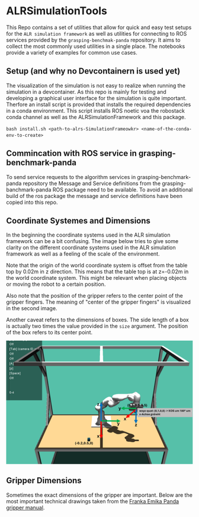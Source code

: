 # ALRSimulationTools
This Repo contains a set of utilities that allow for quick and easy test setups for the `ALR simulation framework` as well as utilities for connecting to ROS services provided by the `grasping-benchmak-panda` repository.
It aims to collect the most commonly used utilities in a single place.
The notebooks provide a variety of examples for common use cases.

## Setup (and why no Devcontainern is used yet) 
The visualization of the simulation is not easy to realize when running the simulation in a devcontainer.
As this repo is mainly for testing and developing a graphical user interface for the simulation is quite important.
Therfore an install script is provided that installs the required dependencies in a conda environment.
This script installs ROS noetic voa the robostack conda channel as well as the ALRSimulationFramework and this package.

`bash install.sh <path-to-alrs-SimulationFrameowkr> <name-of-the-conda-env-to-create>`

## Commincation with ROS service in grasping-benchmark-panda
To send service requests to the algorithm services in grasping-benchmark-panda repository the Message and Service definitions from the grasping-banchmark-panda ROS package need to be available.
To avoid an additional build of the ros package the message and service definitions have been copied into this repo.

## Coordinate Systemes and Dimensions
In the beginning the coordinate systems used in the ALR simulation framework can be a bit confusing.
The image below tries to give some clarity on the different coordinate systems used in the ALR simulation framework as well as a feeling of the scale of the environment.

Note that the origin of the world coordinate system is offset from the table top by 0.02m in z direction.
This means that the table top is at z=-0.02m in the world coordinate system.
This might be relevant when placing objects or moving the robot to a certain position.

Also note that the position of the gripper refers to the center point of the gripper fingers.
The meaning of "center of the gripper fingers" is visualized in the second image.

Another caveat refers to the dimensions of boxes. 
The side length of a box is actually two times the value provided in the `size` argument.
The position of the box refers to its center point.

![coordinate systems](assets/coordinate_systems.png)


## Gripper Dimensions
Sometimes the exact dimensions of the gripper are important.
Below are the most important technical drawings taken from the [Franka Emika Panda gripper manual](https://download.franka.de/documents/220010_Product%20Manual_Franka%20Hand_1.2_EN.pdf).
